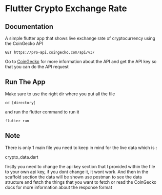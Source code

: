 # Flutter Crypto Exchange Rate

## Documentation

A simple flutter app that shows live exchange rate of cryptocurrency using the CoinGecko API

```
GET https://pro-api.coingecko.com/api/v3/
```

Go to [CoinGecko](https://www.coingecko.com/api/documentation ) for more information about the API and get the API key so that you can do the API request

## Run The App 

Make sure to use the right dir where you put all the file
```
cd [directory]
```

and run the flutter command to run it 
```
flutter run
```

## Note

There is only 1 main file you need to keep in mind for the live data which is :

crypto_data.dart

firstly you need to change the api key section that I provided within the file to your own api key, if you dont change it, it wont work.
And then in the scaffold section the data will be shown use postman to see the data structure and fetch the things that you want to fetch or read the CoinGecko docs for more information about the response format





